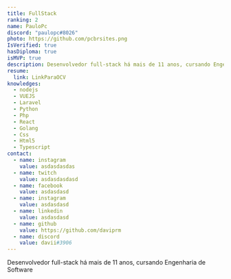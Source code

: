 ```yaml
---
title: FullStack
ranking: 2
name: PauloPc
discord: "paulopc#8026"
photo: https://github.com/pcbrsites.png
IsVerified: true
hasDiploma: true
isMVP: true
description: Desenvolvedor full-stack há mais de 11 anos, cursando Engenharia de Software
resume:
  link: LinkParaOCV
knowledges:
  - nodejs
  - VUEJS
  - Laravel
  - Python
  - Php
  - React
  - Golang
  - Css
  - Html5
  - Typescript
contact:
  - name: instagram
    value: asdasdasdas
  - name: twitch
    value: asdasdasdasd
  - name: facebook
    value: asdasdasd
  - name: instagram
    value: asdasdasd
  - name: linkedin
    value: asdasdasd
  - name: github
    value: https://github.com/daviprm
  - name: discord
    value: davii#3906
---
```


Desenvolvedor full-stack há mais de 11 anos, cursando Engenharia de Software
